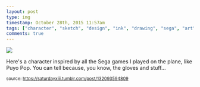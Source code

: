 ```yaml
---
layout: post
type: img
timestamp: October 28th, 2015 11:57am
tags: ["character", "sketch", "design", "ink", "drawing", "sega", "art"]
comments: true
---
```

<img src="https://saturdayxiii.github.io/media/132093594809.jpg"/>

Here's a character inspired by all the Sega games I played on the plane, like Puyo Pop.  You can tell because, you know, the gloves and stuff&hellip;
 
  
<small>source: https://saturdayxiii.tumblr.com/post/132093594809</small>